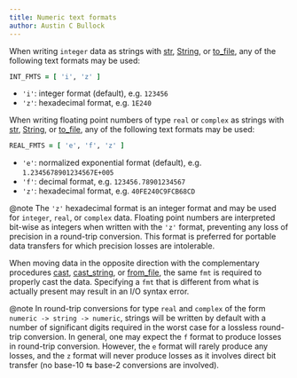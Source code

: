 ```yaml
---
title: Numeric text formats
author: Austin C Bullock
---
```


When writing `integer` data as strings with [str](../Ref/str.html), [String](../Ref/string.html), or [to_file](../Ref/to_file.html), any of the following text formats may be used:

```fortran
INT_FMTS = [ 'i', 'z' ]
```

* `'i'`: integer format (default), e.g. `123456`
* `'z'`: hexadecimal format, e.g. `1E240`

When writing floating point numbers of type `real` or `complex` as strings with [str](../Ref/str.html), [String](../Ref/string.html), or [to_file](../Ref/to_file.html), any of the following text formats may be used:

```fortran
REAL_FMTS = [ 'e', 'f', 'z' ]
```

* `'e'`: normalized exponential format (default), e.g. `1.2345678901234567E+005`
* `'f'`: decimal format, e.g. `123456.78901234567`
* `'z'`: hexadecimal format, e.g. `40FE240C9FCB68CD`

@note The `'z'` hexadecimal format is an integer format and may be used for `integer`, `real`, or `complex` data. Floating point numbers are interpreted bit-wise as integers when written with the `'z'` format, preventing any loss of precision in a round-trip conversion. This format is preferred for portable data transfers for which precision losses are intolerable.

When moving data in the opposite direction with the complementary procedures [cast](../Ref/cast.html), [cast_string](../Ref/cast_string.html), or [from_file](../Ref/from_file.html), the same `fmt` is required to properly cast the data. Specifying a `fmt` that is different from what is actually present may result in an I/O syntax error.

@note In round-trip conversions for type `real` and `complex` of the form `numeric -> string -> numeric`, strings will be written by default with a number of significant digits required in the worst case for a lossless round-trip conversion. In general, one may expect the `f` format to produce losses in round-trip conversion. However, the `e` format will rarely produce any losses, and the `z` format will never produce losses as it involves direct bit transfer (no base-10 ⇆ base-2 conversions are involved).

